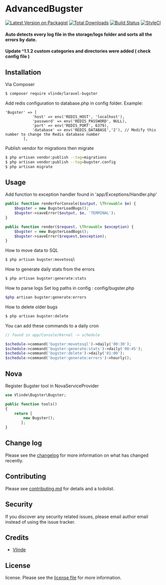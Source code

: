 # AdvancedBugster

[![Latest Version on Packagist][ico-version]][link-packagist]
[![Total Downloads][ico-downloads]][link-downloads]
[![Build Status][ico-travis]][link-travis]
[![StyleCI][ico-styleci]][link-styleci]

#### Auto detects every log file in the storage/logs folder and sorts all the errors by date.
#### Update ^1.1.2 custom categories and directories were added ( check config file )

## Installation

Via Composer

``` bash
$ composer require vlinde/laravel-bugster
```

Add redis configuration to database.php in config folder.
Example: 
```
'Bugster' => [
            'host' => env('REDIS_HOST', 'localhost'),
            'password' => env('REDIS_PASSWORD', NULL),
            'port' => env('REDIS_PORT', 6379),
            'database' => env('REDIS_DATABASE','2'), // Modify this number to change the Redis database number
        ],
```

Publish vendor for migrations then migrate
``` bash
$ php artisan vendor:publish --tag=migrations
$ php artisan vendor:publish --tag=bugster.config
$ php artisan migrate
```
## Usage

Add function to exception handler found in 'app/Exceptions/Handler.php'

```php
public function renderForConsole($output, \Throwable $e) {
    $bugster = new BugsterLoadBugs();
    $bugster->saveError($output, $e, 'TERMINAL');
}

public function render($request, \Throwable $exception) {
    $bugster = new BugsterLoadBugs();
    $bugster->saveError($request,$exception);
}
```

How to move data to SQL

```bash
$ php artisan bugster:movetosql
```

How to generate daily stats from the errors

```bash
$ php artisan bugster:generate:stats
```

How to parse logs
Set log paths in config : config/bugster.php

```bash
$php artisan bugster:generate:errors
```

How to delete older bugs

```bash
$ php artisan bugster:delete
```

You can add these commands to a daily cron
```php
// found in app/Console/Kernel -> schedule

$schedule->command('bugster:movetosql')->daily('00:30');
$schedule->command('bugster:generate:stats')->daily('00:45');
$schedule->command('bugster:delete')->daily('01:00');
$schedule->command('bugster:generate:errors')->hourly();
```

## Nova
Register Bugster tool in NovaServiceProvider
```php
use Vlinde\Bugster\Bugster;

public function tools()
{
    return [
        new Bugster();
       ];
}
```

## Change log

Please see the [changelog](changelog.md) for more information on what has changed recently.

## Contributing

Please see [contributing.md](contributing.md) for details and a todolist.

## Security

If you discover any security related issues, please email author email instead of using the issue tracker.

## Credits

- [Vlinde][link-author]

## License

license. Please see the [license file](license.md) for more information.

[ico-version]: https://img.shields.io/packagist/v/vlinde/laravel-bugster.svg?style=flat-square
[ico-downloads]: https://img.shields.io/packagist/dt/vlinde/laravel-bugster.svg?style=flat-square
[ico-travis]: https://img.shields.io/travis/vlinde/laravel-bugster/master.svg?style=flat-square
[ico-styleci]: https://styleci.io/repos/12345678/shield

[link-packagist]: https://packagist.org/packages/vlinde/laravel-bugster
[link-downloads]: https://packagist.org/packages/vlinde/laravel-bugster
[link-travis]: https://travis-ci.org/vlinde/laravel-bugster
[link-styleci]: https://styleci.io/repos/12345678
[link-author]: https://github.com/vlinde
